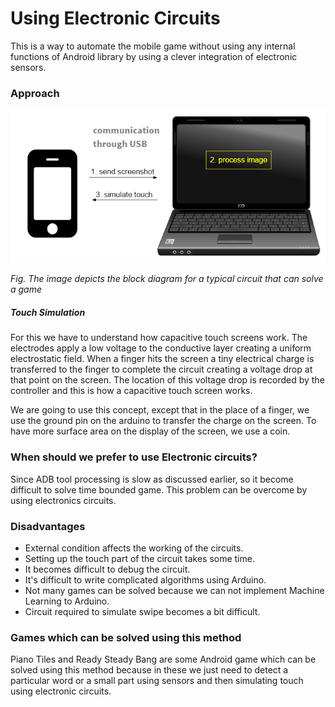 # Using Electronic Circuits

This is a way to automate the mobile game without using any internal functions of Android library by using a clever integration of electronic sensors. 

### Approach

![image9](/Images/methods-1.png)

*Fig. The image depicts the block diagram for a typical circuit that can solve a game*

##### Touch Simulation
For this we have to understand how capacitive touch screens work. The electrodes apply a low voltage to the conductive layer creating a uniform electrostatic field. When a finger hits the screen a tiny electrical charge is transferred to the finger to complete the circuit creating a voltage drop at that point on the screen. The location of this voltage drop is recorded by the controller and this is how a capacitive touch screen works.


We are going to use this concept, except that in the place of a finger, we use the ground pin on the arduino to transfer the charge on the screen. To have more surface area on the display of the screen, we use a coin.

### When should we prefer to use Electronic circuits?

Since ADB tool processing is slow as discussed earlier, so it become difficult to solve time bounded game. This problem can be overcome by using electronics circuits.

### Disadvantages
- External condition affects the working of the circuits.
- Setting up the touch part of the circuit takes some time.
- It becomes difficult to debug the circuit.
- It's difficult to write complicated algorithms using Arduino.
- Not many games can be solved because we can not implement Machine Learning to Arduino.
- Circuit required to simulate swipe becomes a bit difficult.

### Games which can be solved using this method
Piano Tiles and Ready Steady Bang are some Android game which can be solved using this method because in these we just need to detect a particular word or a small part using sensors and then simulating touch using electronic circuits.